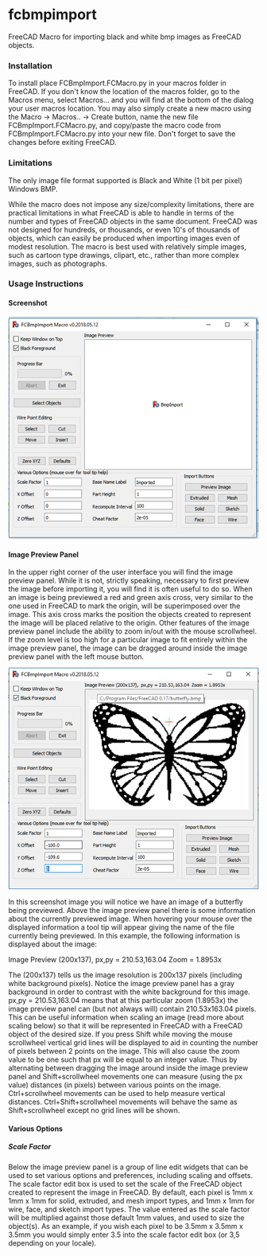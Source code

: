 # fcbmpimport
FreeCAD Macro for importing black and white bmp images as FreeCAD objects.

<h3>Installation</h3>

To install place FCBmpImport.FCMacro.py in your macros folder in FreeCAD.  If you don't know the location of the macros folder, go to the Macros menu, select Macros... and you will find at the bottom of the dialog your user macros location.  You may also simply create a new macro using the Macro -> Macros.. -> Create button, name the new file FCBmpImport.FCMacro.py, and copy/paste the macro code from FCBmpImport.FCMacro.py into your new file.  Don't forget to save the changes before exiting FreeCAD.

<h3>Limitations</h3>

The only image file format supported is Black and White (1 bit per pixel) Windows BMP.

While the macro does not impose any size/complexity limitations, there are practical limitations in what FreeCAD is able to handle in terms of the number and types of FreeCAD objects in the same document.  FreeCAD was not designed for hundreds, or thousands, or even 10's of thousands of objects, which can easily be produced when importing images even of modest resolution.  The macro is best used with relatively simple images, such as cartoon type drawings, clipart, etc., rather than more complex images, such as photographs.

<h3>Usage Instructions</h3>

<h4>Screenshot</h4>

<img src= "screenshot.png" alt="screenshot">

<h4>Image Preview Panel</h4>

In the upper right corner of the user interface you will find the image preview panel.  While it is not, strictly speaking, necessary to first preview the image before importing it, you will find it is often useful to do so.  When an image is being previewed a red and green axis cross, very similar to the one used in FreeCAD to mark the origin, will be superimposed over the image.  This axis cross marks the position the objects created to represent the image will be placed relative to the origin.  Other features of the image preview panel include the ability to zoom in/out with the mouse scrollwheel.  If the zoom level is too high for a particular image to fit entirely within the image preview panel, the image can be dragged around inside the image preview panel with the left mouse button.

<img src="screenshot2.png" alt="butterfly-preview">

In this screenshot image you will notice we have an image of a butterfly being previewed.  Above the image preview panel there is some information about the currently previewed image.  When hovering your mouse over the displayed information a tool tip will appear giving the name of the file currently being previewed.  In this example, the following information is displayed about the image:

Image Preview (200x137), px,py = 210.53,163.04 Zoom = 1.8953x

The (200x137) tells us the image resolution is 200x137 pixels (including white background pixels).  Notice the image preview panel has a gray background in order to contrast with the white background for this image.  px,py = 210.53,163.04 means that at this particular zoom (1.8953x) the image preview panel can (but not always will) contain 210.53x163.04 pixels.  This can be useful information when scaling an image (read more about scaling below) so that it will be represented in FreeCAD with a FreeCAD object of the desired size.  If you press Shift while moving the mouse scrollwheel vertical grid lines will be displayed to aid in counting the number of pixels between 2 points on the image.  This will also cause the zoom value to be one such that px will be equal to an integer value.  Thus by alternating between dragging the image around inside the image preview panel and Shift+scrollwheel movements one can measure (using the px value) distances (in pixels) between various points on the image.  Ctrl+scrollwheel movements can be used to help measure vertical distances.  Ctrl+Shift+scrollwheel movements will behave the same as Shift+scrollwheel except no grid lines will be shown.

<h4>Various Options</h4>

<h5>Scale Factor</h5>

Below the image preview panel is a group of line edit widgets that can be used to set various options and preferences, including scaling and offsets.  The scale factor edit box is used to set the scale of the FreeCAD object created to represent the image in FreeCAD.  By default, each pixel is 1mm x 1mm x 1mm for solid, extruded, and mesh import types, and 1mm x 1mm for wire, face, and sketch import types.  The value entered as the scale factor will be multiplied against those default 1mm values, and used to size the object(s).  As an example, if you wish each pixel to be 3.5mm x 3.5mm x 3.5mm you would simply enter 3.5 into the scale factor edit box (or 3,5 depending on your locale).
